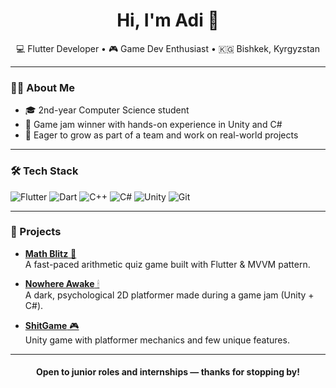 <h1 align="center">Hi, I'm Adi 👋</h1>

<p align="center">
  💻 Flutter  Developer • 🎮 Game Dev Enthusiast • 🇰🇬 Bishkek, Kyrgyzstan
</p>

---

### 👨‍💻 About Me

- 🎓 2nd-year Computer Science student
- 🧩 Game jam winner with hands-on experience in Unity and C# 
- 🚀 Eager to grow as part of a team and work on real-world projects

---

### 🛠 Tech Stack

![Flutter](https://img.shields.io/badge/Flutter-%2302569B.svg?style=for-the-badge&logo=Flutter&logoColor=white)
![Dart](https://img.shields.io/badge/dart-%230175C2.svg?style=for-the-badge&logo=dart&logoColor=white)
![C++](https://img.shields.io/badge/c++-%2300599C.svg?style=for-the-badge&logo=c%2B%2B&logoColor=white)
![C#](https://img.shields.io/badge/c%23-%23239120.svg?style=for-the-badge&logo=csharp&logoColor=white)
![Unity](https://img.shields.io/badge/unity-%23000000.svg?style=for-the-badge&logo=unity&logoColor=white)
![Git](https://img.shields.io/badge/git-%23F05033.svg?style=for-the-badge&logo=git&logoColor=white)

---

### 📌 Projects

- [**Math Blitz** 🧠](https://github.com/Atoktobekov/math_blitz)  
  A fast-paced arithmetic quiz game built with Flutter & MVVM pattern.

- [**Nowhere Awake** 🕯](https://github.com/Atoktobekov/nowhereAwake)  
  A dark, psychological 2D platformer made during a game jam (Unity + C#).

- [**ShitGame** 🎮](https://github.com/Atoktobekov/shitGame)  
  Unity game with platformer mechanics and few unique features.


---


<h4 align="center">Open to junior roles and internships — thanks for stopping by!</h4>
